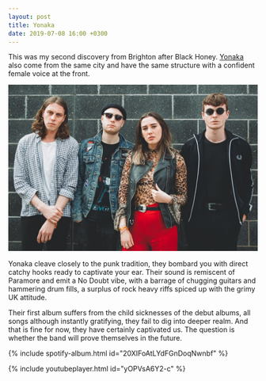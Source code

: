 ```yaml
---
layout: post
title: Yonaka
date: 2019-07-08 16:00 +0300
---
```


This was my second discovery from Brighton after Black Honey. [Yonaka](https://weareyonaka.com/) also come from the same city and have the same structure with a confident female voice at the front.

![Yonaka](/assets/images/yonaka.jpg)

Yonaka cleave closely to the punk tradition, they bombard you with direct catchy hooks ready to captivate your ear. Their sound is remiscent of Paramore and emit a No Doubt vibe, with a barrage of chugging guitars and hammering drum fills, a surplus of rock heavy riffs spiced up with the grimy UK attitude.

Their first album suffers from the child sicknesses of the debut albums, all songs although instantly gratifying, they fail to dig into deeper realm. And that is fine for now, they have certainly captivated us. The question is whether the band will prove themselves in the future.

{% include spotify-album.html id="20XIFoAtLYdFGnDoqNwnbf" %}

{% include youtubeplayer.html id="yOPVsA6Y2-c" %}
